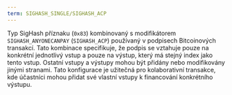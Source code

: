 ```yaml
---
term: SIGHASH_SINGLE/SIGHASH_ACP
---
```


Typ SigHash příznaku (`0x83`) kombinovaný s modifikátorem `SIGHASH_ANYONECANPAY` (`SIGHASH_ACP`) používaný v podpisech Bitcoinových transakcí. Tato kombinace specifikuje, že podpis se vztahuje pouze na konkrétní jednotlivý vstup a pouze na výstup, který má stejný index jako tento vstup. Ostatní vstupy a výstupy mohou být přidány nebo modifikovány jinými stranami. Tato konfigurace je užitečná pro kolaborativní transakce, kde účastníci mohou přidat své vlastní vstupy k financování konkrétního výstupu.